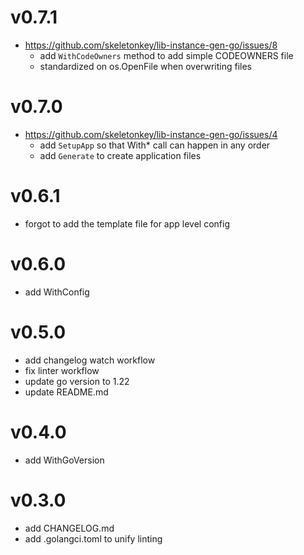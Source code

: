 # v0.7.1
- https://github.com/skeletonkey/lib-instance-gen-go/issues/8
  - add `WithCodeOwners` method to add simple CODEOWNERS file
  - standardized on os.OpenFile when overwriting files

# v0.7.0
- https://github.com/skeletonkey/lib-instance-gen-go/issues/4
  - add `SetupApp` so that With* call can happen in any order
  - add `Generate` to create application files

# v0.6.1
- forgot to add the template file for app level config

# v0.6.0
- add WithConfig

# v0.5.0
- add changelog watch workflow
- fix linter workflow
- update go version to 1.22
- update README.md

# v0.4.0
- add WithGoVersion

# v0.3.0
- add CHANGELOG.md
- add .golangci.toml to unify linting
